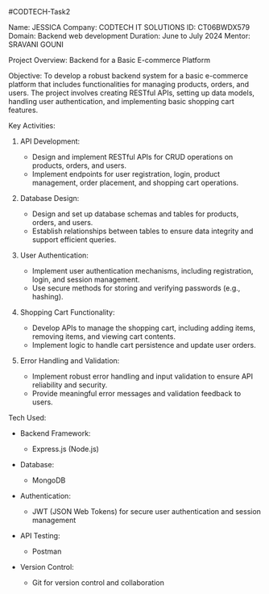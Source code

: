 #CODTECH-Task2

Name: JESSICA 
Company: CODTECH IT SOLUTIONS 
ID: CT06BWDX579 
Domain: Backend web development 
Duration: June to July 2024 
Mentor: SRAVANI GOUNI

Project Overview: Backend for a Basic E-commerce Platform

Objective:
To develop a robust backend system for a basic e-commerce platform that includes functionalities for managing products, orders, and users. The project involves creating RESTful APIs, setting up data models, handling user authentication, and implementing basic shopping cart features.

Key Activities:

1. API Development:
   - Design and implement RESTful APIs for CRUD operations on products, orders, and users.
   - Implement endpoints for user registration, login, product management, order placement, and shopping cart operations.

2. Database Design:
   - Design and set up database schemas and tables for products, orders, and users.
   - Establish relationships between tables to ensure data integrity and support efficient queries.

3. User Authentication:
   - Implement user authentication mechanisms, including registration, login, and session management.
   - Use secure methods for storing and verifying passwords (e.g., hashing).

4. Shopping Cart Functionality:
   - Develop APIs to manage the shopping cart, including adding items, removing items, and viewing cart contents.
   - Implement logic to handle cart persistence and update user orders.

5. Error Handling and Validation:
   - Implement robust error handling and input validation to ensure API reliability and security.
   - Provide meaningful error messages and validation feedback to users.

Tech Used:

- Backend Framework:
  - Express.js (Node.js)

- Database:
  - MongoDB

- Authentication:
  - JWT (JSON Web Tokens) for secure user authentication and session management

- API Testing:
  - Postman

- Version Control:
  - Git for version control and collaboration

